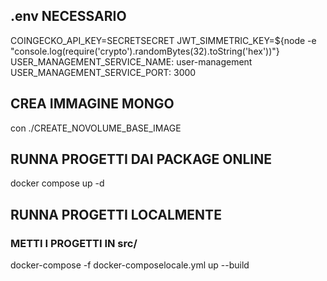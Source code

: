## .env NECESSARIO
COINGECKO_API_KEY=SECRETSECRET
JWT_SIMMETRIC_KEY=${node -e "console.log(require('crypto').randomBytes(32).toString('hex'))"}
USER_MANAGEMENT_SERVICE_NAME: user-management
USER_MANAGEMENT_SERVICE_PORT: 3000

## CREA IMMAGINE MONGO
con ./CREATE_NOVOLUME_BASE_IMAGE

## RUNNA PROGETTI DAI PACKAGE ONLINE
docker compose up -d

## RUNNA PROGETTI LOCALMENTE

### METTI I PROGETTI IN src/

docker-compose -f docker-composelocale.yml up --build

